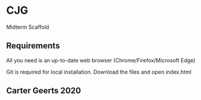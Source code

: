 # CJG

Midterm Scaffold

## Requirements 

All you need is an up-to-date web browser 
(Chrome/Firefox/Microsoft Edge)

Git is required for local installation.
Download the files and open index.html

## Carter Geerts 2020


